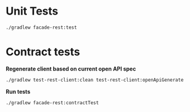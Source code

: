 # Unit Tests

```bash
./gradlew facade-rest:test
```

# Contract tests

**Regenerate client based on current open API spec**

```bash
./gradlew test-rest-client:clean test-rest-client:openApiGenerate
```

**Run tests**

```bash
./gradlew facade-rest:contractTest
```
